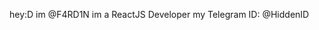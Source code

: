 hey:D im @F4RD1N
im a ReactJS Developer
my Telegram ID: @HiddenID


<!---
F4RD1N/F4RD1N is a ✨ special ✨ repository because its `README.md` (this file) appears on your GitHub profile.
You can click the Preview link to take a look at your changes.
--->
